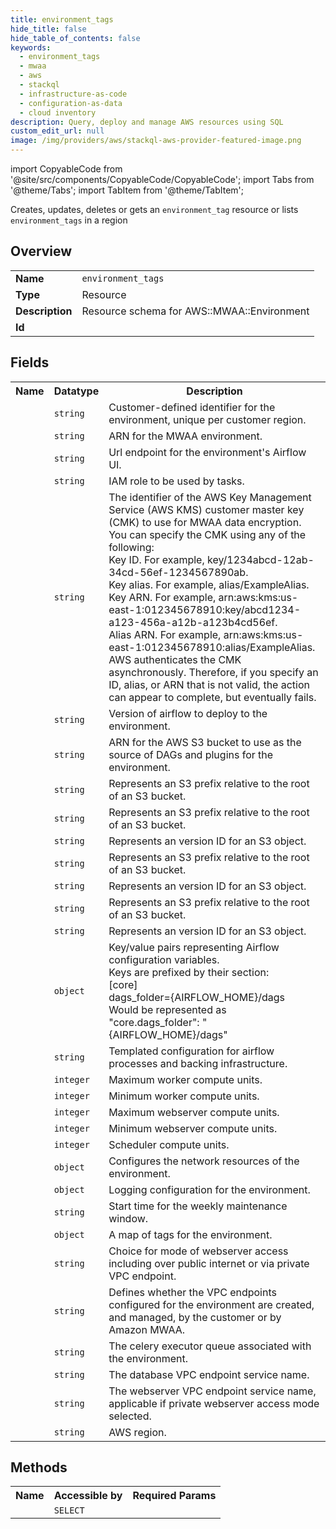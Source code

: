 ```yaml
---
title: environment_tags
hide_title: false
hide_table_of_contents: false
keywords:
  - environment_tags
  - mwaa
  - aws
  - stackql
  - infrastructure-as-code
  - configuration-as-data
  - cloud inventory
description: Query, deploy and manage AWS resources using SQL
custom_edit_url: null
image: /img/providers/aws/stackql-aws-provider-featured-image.png
---
```


import CopyableCode from '@site/src/components/CopyableCode/CopyableCode';
import Tabs from '@theme/Tabs';
import TabItem from '@theme/TabItem';

Creates, updates, deletes or gets an <code>environment_tag</code> resource or lists <code>environment_tags</code> in a region

## Overview
<table><tbody>
<tr><td><b>Name</b></td><td><code>environment_tags</code></td></tr>
<tr><td><b>Type</b></td><td>Resource</td></tr>
<tr><td><b>Description</b></td><td>Resource schema for AWS::MWAA::Environment</td></tr>
<tr><td><b>Id</b></td><td><CopyableCode code="aws.mwaa.environment_tags" /></td></tr>
</tbody></table>

## Fields
<table><tbody><tr><th>Name</th><th>Datatype</th><th>Description</th></tr><tr><td><CopyableCode code="name" /></td><td><code>string</code></td><td>Customer-defined identifier for the environment, unique per customer region.</td></tr>
<tr><td><CopyableCode code="arn" /></td><td><code>string</code></td><td>ARN for the MWAA environment.</td></tr>
<tr><td><CopyableCode code="webserver_url" /></td><td><code>string</code></td><td>Url endpoint for the environment's Airflow UI.</td></tr>
<tr><td><CopyableCode code="execution_role_arn" /></td><td><code>string</code></td><td>IAM role to be used by tasks.</td></tr>
<tr><td><CopyableCode code="kms_key" /></td><td><code>string</code></td><td>The identifier of the AWS Key Management Service (AWS KMS) customer master key (CMK) to use for MWAA data encryption.<br />You can specify the CMK using any of the following:<br />Key ID. For example, key/1234abcd-12ab-34cd-56ef-1234567890ab.<br />Key alias. For example, alias/ExampleAlias.<br />Key ARN. For example, arn:aws:kms:us-east-1:012345678910:key/abcd1234-a123-456a-a12b-a123b4cd56ef.<br />Alias ARN. For example, arn:aws:kms:us-east-1:012345678910:alias/ExampleAlias.<br />AWS authenticates the CMK asynchronously. Therefore, if you specify an ID, alias, or ARN that is not valid, the action can appear to complete, but eventually fails.</td></tr>
<tr><td><CopyableCode code="airflow_version" /></td><td><code>string</code></td><td>Version of airflow to deploy to the environment.</td></tr>
<tr><td><CopyableCode code="source_bucket_arn" /></td><td><code>string</code></td><td>ARN for the AWS S3 bucket to use as the source of DAGs and plugins for the environment.</td></tr>
<tr><td><CopyableCode code="dag_s3_path" /></td><td><code>string</code></td><td>Represents an S3 prefix relative to the root of an S3 bucket.</td></tr>
<tr><td><CopyableCode code="plugins_s3_path" /></td><td><code>string</code></td><td>Represents an S3 prefix relative to the root of an S3 bucket.</td></tr>
<tr><td><CopyableCode code="plugins_s3_object_version" /></td><td><code>string</code></td><td>Represents an version ID for an S3 object.</td></tr>
<tr><td><CopyableCode code="requirements_s3_path" /></td><td><code>string</code></td><td>Represents an S3 prefix relative to the root of an S3 bucket.</td></tr>
<tr><td><CopyableCode code="requirements_s3_object_version" /></td><td><code>string</code></td><td>Represents an version ID for an S3 object.</td></tr>
<tr><td><CopyableCode code="startup_script_s3_path" /></td><td><code>string</code></td><td>Represents an S3 prefix relative to the root of an S3 bucket.</td></tr>
<tr><td><CopyableCode code="startup_script_s3_object_version" /></td><td><code>string</code></td><td>Represents an version ID for an S3 object.</td></tr>
<tr><td><CopyableCode code="airflow_configuration_options" /></td><td><code>object</code></td><td>Key/value pairs representing Airflow configuration variables.<br />Keys are prefixed by their section:<br />&#91;core&#93;<br />dags_folder=&#123;AIRFLOW_HOME&#125;/dags<br />Would be represented as<br />"core.dags_folder": "&#123;AIRFLOW_HOME&#125;/dags"</td></tr>
<tr><td><CopyableCode code="environment_class" /></td><td><code>string</code></td><td>Templated configuration for airflow processes and backing infrastructure.</td></tr>
<tr><td><CopyableCode code="max_workers" /></td><td><code>integer</code></td><td>Maximum worker compute units.</td></tr>
<tr><td><CopyableCode code="min_workers" /></td><td><code>integer</code></td><td>Minimum worker compute units.</td></tr>
<tr><td><CopyableCode code="max_webservers" /></td><td><code>integer</code></td><td>Maximum webserver compute units.</td></tr>
<tr><td><CopyableCode code="min_webservers" /></td><td><code>integer</code></td><td>Minimum webserver compute units.</td></tr>
<tr><td><CopyableCode code="schedulers" /></td><td><code>integer</code></td><td>Scheduler compute units.</td></tr>
<tr><td><CopyableCode code="network_configuration" /></td><td><code>object</code></td><td>Configures the network resources of the environment.</td></tr>
<tr><td><CopyableCode code="logging_configuration" /></td><td><code>object</code></td><td>Logging configuration for the environment.</td></tr>
<tr><td><CopyableCode code="weekly_maintenance_window_start" /></td><td><code>string</code></td><td>Start time for the weekly maintenance window.</td></tr>
<tr><td><CopyableCode code="tags" /></td><td><code>object</code></td><td>A map of tags for the environment.</td></tr>
<tr><td><CopyableCode code="webserver_access_mode" /></td><td><code>string</code></td><td>Choice for mode of webserver access including over public internet or via private VPC endpoint.</td></tr>
<tr><td><CopyableCode code="endpoint_management" /></td><td><code>string</code></td><td>Defines whether the VPC endpoints configured for the environment are created, and managed, by the customer or by Amazon MWAA.</td></tr>
<tr><td><CopyableCode code="celery_executor_queue" /></td><td><code>string</code></td><td>The celery executor queue associated with the environment.</td></tr>
<tr><td><CopyableCode code="database_vpc_endpoint_service" /></td><td><code>string</code></td><td>The database VPC endpoint service name.</td></tr>
<tr><td><CopyableCode code="webserver_vpc_endpoint_service" /></td><td><code>string</code></td><td>The webserver VPC endpoint service name, applicable if private webserver access mode selected.</td></tr>
<tr><td><CopyableCode code="region" /></td><td><code>string</code></td><td>AWS region.</td></tr>
</tbody></table>

## Methods

<table><tbody>
  <tr>
    <th>Name</th>
    <th>Accessible by</th>
    <th>Required Params</th>
  </tr>
  <tr>
    <td><CopyableCode code="view" /></td>
    <td><code>SELECT</code></td>
    <td><CopyableCode code="region" /></td>
  </tr>
</tbody></table>








